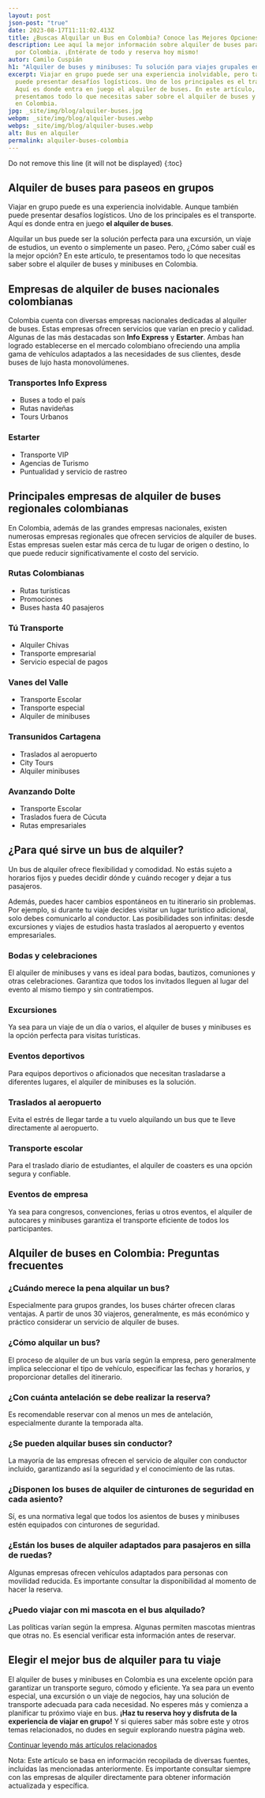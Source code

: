 ```yaml
---
layout: post
json-post: "true"
date: 2023-08-17T11:11:02.413Z
title: ¿Buscas Alquilar un Bus en Colombia? Conoce las Mejores Opciones
description: Lee aquí la mejor información sobre alquiler de buses para viajar
  por Colombia. ¡Entérate de todo y reserva hoy mismo!
autor: Camilo Cuspián
h1: "Alquiler de buses y minibuses: Tu solución para viajes grupales en Colombia"
excerpt: Viajar en grupo puede ser una experiencia inolvidable, pero también
  puede presentar desafíos logísticos. Uno de los principales es el transporte.
  Aquí es donde entra en juego el alquiler de buses. En este artículo, te
  presentamos todo lo que necesitas saber sobre el alquiler de buses y minibuses
  en Colombia.
jpg: _site/img/blog/alquiler-buses.jpg
webpm: _site/img/blog/alquiler-buses.webp
webps: _site/img/blog/alquiler-buses.webp
alt: Bus en alquiler
permalink: alquiler-buses-colombia
---
```

Do not remove this line (it will not be displayed)
{:toc}

## Alquiler de buses para paseos en grupos

Viajar en grupo puede es una experiencia inolvidable. Aunque también puede presentar desafíos logísticos. Uno de los principales es el transporte. Aquí es donde entra en juego **el alquiler de buses**.

Alquilar un bus puede ser la solución perfecta para una excursión, un viaje de estudios, un evento o simplemente un paseo. Pero, ¿Cómo saber cuál es la mejor opción? En este artículo, te presentamos todo lo que necesitas saber sobre el alquiler de buses y minibuses en Colombia.

## Empresas de alquiler de buses nacionales colombianas

Colombia cuenta con diversas empresas nacionales dedicadas al alquiler de buses. Estas empresas ofrecen servicios que varían en precio y calidad. Algunas de las más destacadas son **Info Express** y **Estarter**. Ambas han logrado establecerse en el mercado colombiano ofreciendo una amplia gama de vehículos adaptados a las necesidades de sus clientes, desde buses de lujo hasta monovolúmenes.

### Transportes Info Express

* Buses a todo el país
* Rutas navideñas
* Tours Urbanos

### Estarter

* Transporte VIP
* Agencias de Turismo
* Puntualidad y servicio de rastreo

## Principales empresas de alquiler de buses regionales colombianas

En Colombia, además de las grandes empresas nacionales, existen numerosas empresas regionales que ofrecen servicios de alquiler de buses. Estas empresas suelen estar más cerca de tu lugar de origen o destino, lo que puede reducir significativamente el costo del servicio.

### Rutas Colombianas

* Rutas turísticas
* Promociones
* Buses hasta 40 pasajeros

### Tú Transporte

* Alquiler Chivas
* Transporte empresarial
* Servicio especial de pagos

### Vanes del Valle

* Transporte Escolar
* Transporte especial
* Alquiler de minibuses

### Transunidos Cartagena

* Traslados al aeropuerto
* City Tours
* Alquiler minibuses

### Avanzando Dolte

* Transporte Escolar
* Traslados fuera de Cúcuta
* Rutas empresariales

## ¿Para qué sirve un bus de alquiler?

Un bus de alquiler ofrece flexibilidad y comodidad. No estás sujeto a horarios fijos y puedes decidir dónde y cuándo recoger y dejar a tus pasajeros.

Además, puedes hacer cambios espontáneos en tu itinerario sin problemas. Por ejemplo, si durante tu viaje decides visitar un lugar turístico adicional, solo debes comunicarlo al conductor. Las posibilidades son infinitas: desde excursiones y viajes de estudios hasta traslados al aeropuerto y eventos empresariales.

### Bodas y celebraciones

El alquiler de minibuses y vans es ideal para bodas, bautizos, comuniones y otras celebraciones. Garantiza que todos los invitados lleguen al lugar del evento al mismo tiempo y sin contratiempos.

### Excursiones

Ya sea para un viaje de un día o varios, el alquiler de buses y minibuses es la opción perfecta para visitas turísticas.

### Eventos deportivos

Para equipos deportivos o aficionados que necesitan trasladarse a diferentes lugares, el alquiler de minibuses es la solución.

### Traslados al aeropuerto

Evita el estrés de llegar tarde a tu vuelo alquilando un bus que te lleve directamente al aeropuerto.

### Transporte escolar

Para el traslado diario de estudiantes, el alquiler de coasters es una opción segura y confiable.

### Eventos de empresa

Ya sea para congresos, convenciones, ferias u otros eventos, el alquiler de autocares y minibuses garantiza el transporte eficiente de todos los participantes.

## Alquiler de buses en Colombia: Preguntas frecuentes

### ¿Cuándo merece la pena alquilar un bus?

Especialmente para grupos grandes, los buses chárter ofrecen claras ventajas. A partir de unos 30 viajeros, generalmente, es más económico y práctico considerar un servicio de alquiler de buses.

### ¿Cómo alquilar un bus?

El proceso de alquiler de un bus varía según la empresa, pero generalmente implica seleccionar el tipo de vehículo, especificar las fechas y horarios, y proporcionar detalles del itinerario.

### ¿Con cuánta antelación se debe realizar la reserva?

Es recomendable reservar con al menos un mes de antelación, especialmente durante la temporada alta.

### ¿Se pueden alquilar buses sin conductor?

La mayoría de las empresas ofrecen el servicio de alquiler con conductor incluido, garantizando así la seguridad y el conocimiento de las rutas.

### ¿Disponen los buses de alquiler de cinturones de seguridad en cada asiento?

Sí, es una normativa legal que todos los asientos de buses y minibuses estén equipados con cinturones de seguridad.

### ¿Están los buses de alquiler adaptados para pasajeros en silla de ruedas?

Algunas empresas ofrecen vehículos adaptados para personas con movilidad reducida. Es importante consultar la disponibilidad al momento de hacer la reserva.

### ¿Puedo viajar con mi mascota en el bus alquilado?

Las políticas varían según la empresa. Algunas permiten mascotas mientras que otras no. Es esencial verificar esta información antes de reservar.

## Elegir el mejor bus de alquiler para tu viaje

El alquiler de buses y minibuses en Colombia es una excelente opción para garantizar un transporte seguro, cómodo y eficiente. Ya sea para un evento especial, una excursión o un viaje de negocios, hay una solución de transporte adecuada para cada necesidad. No esperes más y comienza a planificar tu próximo viaje en bus. **¡Haz tu reserva hoy y disfruta de la experiencia de viajar en grupo!** Y si quieres saber más sobre este y otros temas relacionados, no dudes en seguir explorando nuestra página web.

[Continuar leyendo más artículos relacionados](https://chat.openai.com/?model=gpt-4-plugins#)

Nota: Este artículo se basa en información recopilada de diversas fuentes, incluidas las mencionadas anteriormente. Es importante consultar siempre con las empresas de alquiler directamente para obtener información actualizada y específica.
